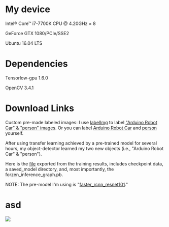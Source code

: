 # My device
Intel® Core™ i7-7700K CPU @ 4.20GHz × 8 

GeForce GTX 1080/PCIe/SSE2

Ubuntu 16.04 LTS

# Dependencies
Tensorlow-gpu 1.6.0

OpenCV 3.4.1

# Download Links

Custom pre-made labeled images:
I use [labelImg](https://github.com/tzutalin/labelImg) to label ["Arduino Robot Car" & "person" images](https://goo.gl/PcS5Zs).
Or you can label [Arduino Robot Car](https://goo.gl/VyjYgx) and [person](https://goo.gl/9mosoh) yourself.

After using transfer learning achieved by a pre-trained model for several hours, my object-detector learned my two new objects (i.e., "Arduino Robot Car" & "person"). 

Here is the [file](https://goo.gl/jfdoF2) exported from the training results, includes checkpoint data, a saved_model directory, and, most importantly, the forzen_inference_graph.pb. 

NOTE: The pre-model I'm using is "[faster_rcnn_resnet101](https://goo.gl/hYJg6z)." 

# asd
![](https://media.giphy.com/media/7Eetbp4DMCG7TUkKhv/giphy.gif)
